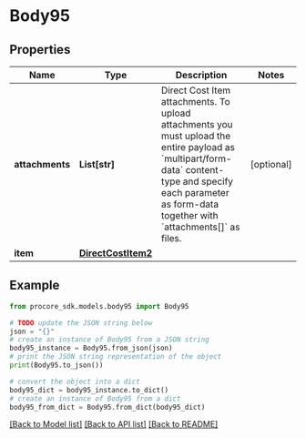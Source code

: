 # Body95


## Properties

Name | Type | Description | Notes
------------ | ------------- | ------------- | -------------
**attachments** | **List[str]** | Direct Cost Item attachments. To upload attachments you must upload the entire payload as &#x60;multipart/form-data&#x60; content-type and specify each parameter as form-data together with &#x60;attachments[]&#x60; as files. | [optional] 
**item** | [**DirectCostItem2**](DirectCostItem2.md) |  | 

## Example

```python
from procore_sdk.models.body95 import Body95

# TODO update the JSON string below
json = "{}"
# create an instance of Body95 from a JSON string
body95_instance = Body95.from_json(json)
# print the JSON string representation of the object
print(Body95.to_json())

# convert the object into a dict
body95_dict = body95_instance.to_dict()
# create an instance of Body95 from a dict
body95_from_dict = Body95.from_dict(body95_dict)
```
[[Back to Model list]](../README.md#documentation-for-models) [[Back to API list]](../README.md#documentation-for-api-endpoints) [[Back to README]](../README.md)



